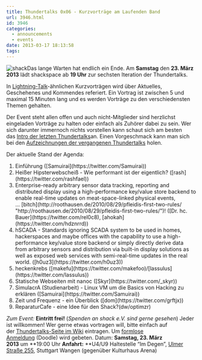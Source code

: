 ```yaml
---
title: Thundertalks 0x06 - Kurzvorträge am Laufenden Band
url: 3946.html
id: 3946
categories:
  - announcements
  - events
date: 2013-03-17 18:13:58
tags:
---
```


![shack](https://blog.shackspace.de/wp-content/uploads/2012/06/shack-150x150.png)Das lange Warten hat endlich ein Ende. Am **Samstag** den **23\. März 2013** lädt shackspace ab **19 Uhr** zur sechsten Iteration der Thundertalks.

In [Lightning-Talk](http://en.wikipedia.org/wiki/Lightning_Talk)-ähnlichen Kurzvorträgen wird über Aktuelles, Geschehenes und Kommendes referiert.
Ein Vortrag ist zwischen 5 und maximal 15 Minuten lang und es werden Vorträge zu den verschiedensten Themen gehalten.

Der Event steht allen offen und auch nicht-Mitglieder sind herzlichst eingeladen Vorträge zu halten oder einfach als Zuhörer dabei zu sein.
Wer sich darunter immernoch nichts vorstellen kann schaut sich am besten das [Intro der letzten Thundertalks](http://vimeo.com/34638137)an.
Einen Vorgeschmack kann man sich bei den [Aufzeichnungen der vergangenen Thundertalks](https://blog.shackspace.de/wiki/doku.php?id=project:thundertalks) holen.

Der aktuelle Stand der Agenda:

1.  <div>Einführung ([Samuirai](https://twitter.com/Samuirai))</div>
2.  <div>Heißer Hipsterwebscheiß - Wie performant ist der eigentlich? ([rash](https://twitter.com/rashfael))</div>
3.  <div>Enterprise-ready arbitrary sensor data tracking, reporting and distributed display using a high-performance key/value store backend to enable real-time updates on meat-space-linked physical events, … [bitch](http://roothausen.de/2010/08/29/pfleidis-first-two-rules/ "http://roothausen.de/2010/08/29/pfleidis-first-two-rules/")! ([Dr. hc. Bauer](https://twitter.com/rel0c8), [ahokah](https://twitter.com/hdznrrd))</div>
4.  <div>hSCADA - Standards ignoring SCADA system to be used in homes, hackerspaces and maybe offices with the capability to use a high-performance key/value store backend or simply directly derive data from arbitrary sensors and distribution via built-in display solutions as well as exposed web services with semi-real-time updates in the real world. ([h0uz3](https://twitter.com/h0uz3))</div>
5.  <div>heckenkrebs ([makefu](https://twitter.com/makefoo)/[lassulus](https://twitter.com/lassulus))</div>
6.  <div>Statische Webseiten mit nanoc ([Skyr](https://twitter.com/_skyr))</div>
7.  <div>SimulacrA (Studienarbeit) - Linux VM um die Basics von Hacking zu erklären ([Samuirai](https://twitter.com/Samuirai))</div>
8.  <div>Zeit und Frequenz - ein Überblick ([dom](https://twitter.com/grftjx))</div>
9.  <div>ReparaturCafe - eine Idee für den Shack?(dw/optimzr)</div>
_Zum Event:_
**Eintritt frei!** (_Spenden an shack e.V. sind gerne gesehen_) Jeder ist willkommen! Wer gerne etwas vortragen will, bitte einfach auf der [Thundertalks-Seite im Wiki](https://blog.shackspace.de/wiki/doku.php?id=project:thundertalks) eintragen.
Um [formlose Anmeldung](http://doodle.com/8z57gh46a8t58f87) (Doodle) wird gebeten.
Datum: **Samstag, 23\. März 2013** um **19:00 Uhr
**Anfahrt:** **U4/U9 Haltestelle “Im Degen”, [Ulmer Straße 255](https://blog.shackspace.de/?page_id=713), Stuttgart Wangen (gegenüber Kulturhaus Arena)